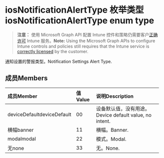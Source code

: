 # <a name="iosnotificationalerttype-enum-type"></a><span data-ttu-id="ca74b-101">iosNotificationAlertType 枚举类型</span><span class="sxs-lookup"><span data-stu-id="ca74b-101">iosNotificationAlertType enum type</span></span>

> <span data-ttu-id="ca74b-102">**注意：** 使用 Microsoft Graph API 配置 Intune 控件和策略仍需要客户[正确许可](https://go.microsoft.com/fwlink/?linkid=839381) Intune 服务。</span><span class="sxs-lookup"><span data-stu-id="ca74b-102">**Note:** Using the Microsoft Graph APIs to configure Intune controls and policies still requires that the Intune service is [correctly licensed](https://go.microsoft.com/fwlink/?linkid=839381) by the customer.</span></span>

<span data-ttu-id="ca74b-103">通知设置的警报类型。</span><span class="sxs-lookup"><span data-stu-id="ca74b-103">Notification Settings Alert Type.</span></span>
## <a name="members"></a><span data-ttu-id="ca74b-104">成员</span><span class="sxs-lookup"><span data-stu-id="ca74b-104">Members</span></span>
|<span data-ttu-id="ca74b-105">成员</span><span class="sxs-lookup"><span data-stu-id="ca74b-105">Member</span></span>|<span data-ttu-id="ca74b-106">值</span><span class="sxs-lookup"><span data-stu-id="ca74b-106">Value</span></span>|<span data-ttu-id="ca74b-107">说明</span><span class="sxs-lookup"><span data-stu-id="ca74b-107">Description</span></span>|
|:---|:---|:---|
|<span data-ttu-id="ca74b-108">deviceDefault</span><span class="sxs-lookup"><span data-stu-id="ca74b-108">deviceDefault</span></span>|<span data-ttu-id="ca74b-109">0</span><span class="sxs-lookup"><span data-stu-id="ca74b-109">0</span></span>|<span data-ttu-id="ca74b-110">设备默认值，没有用途。</span><span class="sxs-lookup"><span data-stu-id="ca74b-110">Device default value, no intent.</span></span>|
|<span data-ttu-id="ca74b-111">横幅</span><span class="sxs-lookup"><span data-stu-id="ca74b-111">banner</span></span>|<span data-ttu-id="ca74b-112">1</span><span class="sxs-lookup"><span data-stu-id="ca74b-112">1</span></span>|<span data-ttu-id="ca74b-113">横幅。</span><span class="sxs-lookup"><span data-stu-id="ca74b-113">Banner.</span></span>|
|<span data-ttu-id="ca74b-114">modal</span><span class="sxs-lookup"><span data-stu-id="ca74b-114">modal</span></span>|<span data-ttu-id="ca74b-115">2</span><span class="sxs-lookup"><span data-stu-id="ca74b-115">2</span></span>|<span data-ttu-id="ca74b-116">模式。</span><span class="sxs-lookup"><span data-stu-id="ca74b-116">Modal.</span></span>|
|<span data-ttu-id="ca74b-117">无</span><span class="sxs-lookup"><span data-stu-id="ca74b-117">none</span></span>|<span data-ttu-id="ca74b-118">3</span><span class="sxs-lookup"><span data-stu-id="ca74b-118">3</span></span>|<span data-ttu-id="ca74b-119">无。</span><span class="sxs-lookup"><span data-stu-id="ca74b-119">None.</span></span>|



